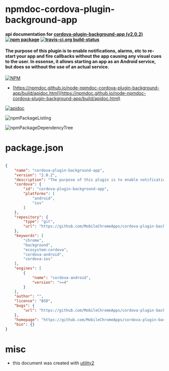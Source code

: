 # npmdoc-cordova-plugin-background-app

#### api documentation for  [cordova-plugin-background-app (v2.0.2)](https://github.com/MobileChromeApps/cordova-plugin-background-app)  [![npm package](https://img.shields.io/npm/v/npmdoc-cordova-plugin-background-app.svg?style=flat-square)](https://www.npmjs.org/package/npmdoc-cordova-plugin-background-app) [![travis-ci.org build-status](https://api.travis-ci.org/npmdoc/node-npmdoc-cordova-plugin-background-app.svg)](https://travis-ci.org/npmdoc/node-npmdoc-cordova-plugin-background-app)

#### The purpose of this plugin is to enable notifications, alarms, etc to re-start your app and fire callbacks without the app causing any visual cues to the user. In essense, it allows starting an app as an Android service, but does so without the use of an actual service.

[![NPM](https://nodei.co/npm/cordova-plugin-background-app.png?downloads=true&downloadRank=true&stars=true)](https://www.npmjs.com/package/cordova-plugin-background-app)

- [https://npmdoc.github.io/node-npmdoc-cordova-plugin-background-app/build/apidoc.html](https://npmdoc.github.io/node-npmdoc-cordova-plugin-background-app/build/apidoc.html)

[![apidoc](https://npmdoc.github.io/node-npmdoc-cordova-plugin-background-app/build/screenCapture.buildCi.browser.%252Ftmp%252Fbuild%252Fapidoc.html.png)](https://npmdoc.github.io/node-npmdoc-cordova-plugin-background-app/build/apidoc.html)

![npmPackageListing](https://npmdoc.github.io/node-npmdoc-cordova-plugin-background-app/build/screenCapture.npmPackageListing.svg)

![npmPackageDependencyTree](https://npmdoc.github.io/node-npmdoc-cordova-plugin-background-app/build/screenCapture.npmPackageDependencyTree.svg)



# package.json

```json

{
    "name": "cordova-plugin-background-app",
    "version": "2.0.2",
    "description": "The purpose of this plugin is to enable notifications, alarms, etc to re-start your app and fire callbacks without the app causing any visual cues to the user. In essense, it allows starting an app as an Android service, but does so without the use of an actual service.",
    "cordova": {
        "id": "cordova-plugin-background-app",
        "platforms": [
            "android",
            "ios"
        ]
    },
    "repository": {
        "type": "git",
        "url": "https://github.com/MobileChromeApps/cordova-plugin-background-app.git"
    },
    "keywords": [
        "chrome",
        "background",
        "ecosystem:cordova",
        "cordova-android",
        "cordova-ios"
    ],
    "engines": [
        {
            "name": "cordova-android",
            "version": ">=4"
        }
    ],
    "author": "",
    "license": "BSD",
    "bugs": {
        "url": "https://github.com/MobileChromeApps/cordova-plugin-background-app/issues"
    },
    "homepage": "https://github.com/MobileChromeApps/cordova-plugin-background-app",
    "bin": {}
}
```



# misc
- this document was created with [utility2](https://github.com/kaizhu256/node-utility2)
